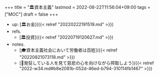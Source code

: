 +++
title = "🏛資本主義"
lastmod = 2022-08-22T11:56:04+09:00
tags = ["MOC"]
draft = false
+++

-   up: [🏛お金]({{< relref "20220222191519.md" >}})
-   refs.
    -   [🏛投資]({{< relref "20220719120627.md" >}})
-   notes.
    -   [🎓資本主義社会において労働者は百姓]({{< relref "20220821073118.md" >}})
    -   [💭発狂している人を見て慈悲の心を向けながら搾取しよう]({{< relref "2022-w34.md#b8e2081b-052d-46ed-b794-310114fb1467" >}})
